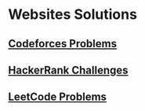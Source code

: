 
# Websites Solutions

## [Codeforces Problems](Codeforces/README.md)

## [HackerRank Challenges](HackerRank/README.md)

## [LeetCode Problems](LeetCode/README.md)